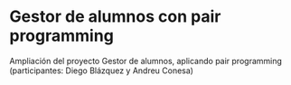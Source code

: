 # Gestor de alumnos con pair programming

Ampliación del proyecto Gestor de alumnos, aplicando pair programming (participantes: Diego Blázquez y Andreu Conesa)
